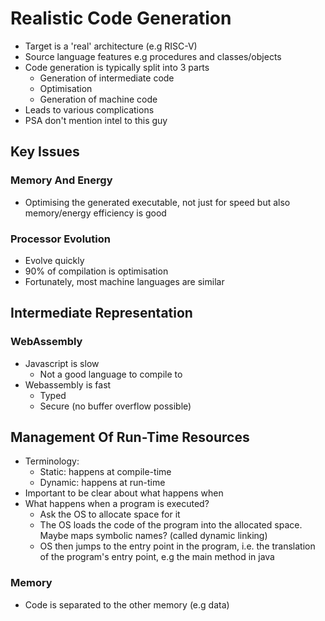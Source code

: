# Realistic Code Generation

- Target is a 'real' architecture (e.g RISC-V)
- Source language features e.g procedures and classes/objects
- Code generation is typically split into 3 parts
  - Generation of intermediate code
  - Optimisation
  - Generation of machine code
- Leads to various complications
- PSA don't mention intel to this guy

## Key Issues

### Memory And Energy

- Optimising the generated executable, not just for speed but also memory/energy efficiency is good

### Processor Evolution

- Evolve quickly
- 90% of compilation is optimisation
- Fortunately, most machine languages are similar

## Intermediate Representation

### WebAssembly

- Javascript is slow
  - Not a good language to compile to
- Webassembly is fast
  - Typed
  - Secure (no buffer overflow possible)

## Management Of Run-Time Resources

- Terminology:
  - Static: happens at compile-time
  - Dynamic: happens at run-time
- Important to be clear about what happens when
- What happens when a program is executed?
  - Ask the OS to allocate space for it
  - The OS loads the code of the program into the allocated space. Maybe maps symbolic names? (called dynamic linking)
  - OS then jumps to the entry point in the program, i.e. the translation of the program's entry point, e.g the main method in java

### Memory

- Code is separated to the other memory (e.g data)
